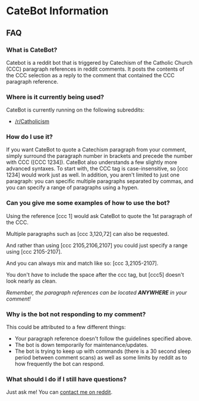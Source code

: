 # CateBot Information

## FAQ

### What is CateBot?
Catebot is a reddit bot that is triggered by Catechism of the Catholic Church (CCC) paragraph references in reddit comments. It posts the contents of the CCC selection as a reply to the comment that contained the CCC paragraph reference.

### Where is it currently being used?
CateBot is currently running on the following subreddits:

* [/r/Catholicism](http://www.reddit.com/r/Catholicism/)

### How do I use it?
If you want CateBot to quote a Catechism paragraph from your comment, simply surround the paragraph number in brackets and precede the number with CCC ([CCC 1234]). CateBot also understands a few slightly more advanced syntaxes. To start with, the CCC tag is case-insensitive, so [ccc 1234] would work just as well. In addition, you aren't limited to just one paragraph: you can specific multiple paragraphs separated by commas, and you can specify a range of paragraphs using a hypen.

### Can you give me some examples of how to use the bot?
Using the reference [ccc 1] would ask CateBot to quote the 1st paragraph of the CCC.

Multiple paragraphs such as [ccc 3,120,72] can also be requested.

And rather than using [ccc 2105,2106,2107] you could just specify a range using [ccc 2105-2107].

And you can always mix and match like so: [ccc 3,2105-2107].

You don't _have_ to include the space after the ccc tag, but [ccc5] doesn't look nearly as clean.

_Remember, the paragraph references can be located **ANYWHERE** in your comment!_

### Why is the bot not responding to my comment?
This could be attributed to a few different things:
* Your paragraph reference doesn't follow the guidelines specified above.
* The bot is down temporarily for maintenance/updates.
* The bot is trying to keep up with commands (there is a 30 second sleep period between comment scans) as well as some limits by reddit as to how frequently the bot can respond.

### What should I do if I still have questions?
Just ask me! You can [contact me on reddit](http://www.reddit.com/message/compose/?to=kono_hito_wa).
